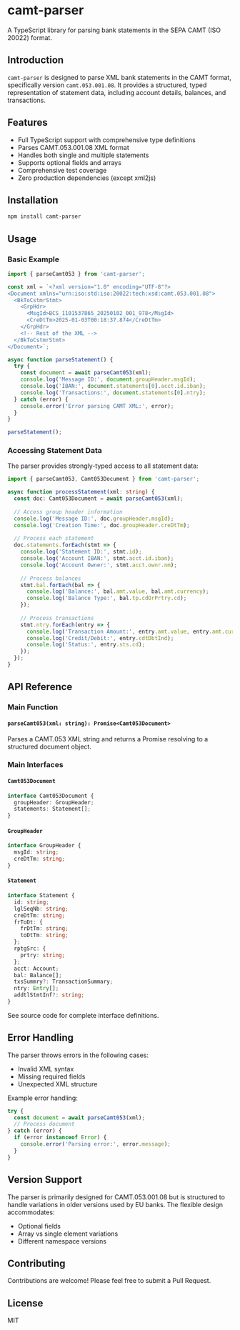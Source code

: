 # camt-parser

A TypeScript library for parsing bank statements in the SEPA CAMT (ISO 20022) format.

## Introduction

`camt-parser` is designed to parse XML bank statements in the CAMT format, specifically version `camt.053.001.08`. It provides a structured, typed representation of statement data, including account details, balances, and transactions.

## Features

- Full TypeScript support with comprehensive type definitions
- Parses CAMT.053.001.08 XML format
- Handles both single and multiple statements
- Supports optional fields and arrays
- Comprehensive test coverage
- Zero production dependencies (except xml2js)

## Installation

```bash
npm install camt-parser
```

## Usage

### Basic Example

```typescript
import { parseCamt053 } from 'camt-parser';

const xml = `<?xml version="1.0" encoding="UTF-8"?>
<Document xmlns="urn:iso:std:iso:20022:tech:xsd:camt.053.001.08">
  <BkToCstmrStmt>
    <GrpHdr>
      <MsgId>BCS_1101537865_20250102_001_978</MsgId>
      <CreDtTm>2025-01-03T00:18:37.874</CreDtTm>
    </GrpHdr>
    <!-- Rest of the XML -->
  </BkToCstmrStmt>
</Document>`;

async function parseStatement() {
  try {
    const document = await parseCamt053(xml);
    console.log('Message ID:', document.groupHeader.msgId);
    console.log('IBAN:', document.statements[0].acct.id.iban);
    console.log('Transactions:', document.statements[0].ntry);
  } catch (error) {
    console.error('Error parsing CAMT XML:', error);
  }
}

parseStatement();
```

### Accessing Statement Data

The parser provides strongly-typed access to all statement data:

```typescript
import { parseCamt053, Camt053Document } from 'camt-parser';

async function processStatement(xml: string) {
  const doc: Camt053Document = await parseCamt053(xml);
  
  // Access group header information
  console.log('Message ID:', doc.groupHeader.msgId);
  console.log('Creation Time:', doc.groupHeader.creDtTm);
  
  // Process each statement
  doc.statements.forEach(stmt => {
    console.log('Statement ID:', stmt.id);
    console.log('Account IBAN:', stmt.acct.id.iban);
    console.log('Account Owner:', stmt.acct.ownr.nm);
    
    // Process balances
    stmt.bal.forEach(bal => {
      console.log('Balance:', bal.amt.value, bal.amt.currency);
      console.log('Balance Type:', bal.tp.cdOrPrtry.cd);
    });
    
    // Process transactions
    stmt.ntry.forEach(entry => {
      console.log('Transaction Amount:', entry.amt.value, entry.amt.currency);
      console.log('Credit/Debit:', entry.cdtDbtInd);
      console.log('Status:', entry.sts.cd);
    });
  });
}
```

## API Reference

### Main Function

#### `parseCamt053(xml: string): Promise<Camt053Document>`

Parses a CAMT.053 XML string and returns a Promise resolving to a structured document object.

### Main Interfaces

#### `Camt053Document`
```typescript
interface Camt053Document {
  groupHeader: GroupHeader;
  statements: Statement[];
}
```

#### `GroupHeader`
```typescript
interface GroupHeader {
  msgId: string;
  creDtTm: string;
}
```

#### `Statement`
```typescript
interface Statement {
  id: string;
  lglSeqNb: string;
  creDtTm: string;
  frToDt: {
    frDtTm: string;
    toDtTm: string;
  };
  rptgSrc: {
    prtry: string;
  };
  acct: Account;
  bal: Balance[];
  txsSummry?: TransactionSummary;
  ntry: Entry[];
  addtlStmtInf?: string;
}
```

See source code for complete interface definitions.

## Error Handling

The parser throws errors in the following cases:
- Invalid XML syntax
- Missing required fields
- Unexpected XML structure

Example error handling:

```typescript
try {
  const document = await parseCamt053(xml);
  // Process document
} catch (error) {
  if (error instanceof Error) {
    console.error('Parsing error:', error.message);
  }
}
```

## Version Support

The parser is primarily designed for CAMT.053.001.08 but is structured to handle variations in older versions used by EU banks. The flexible design accommodates:

- Optional fields
- Array vs single element variations
- Different namespace versions

## Contributing

Contributions are welcome! Please feel free to submit a Pull Request.

## License

MIT 